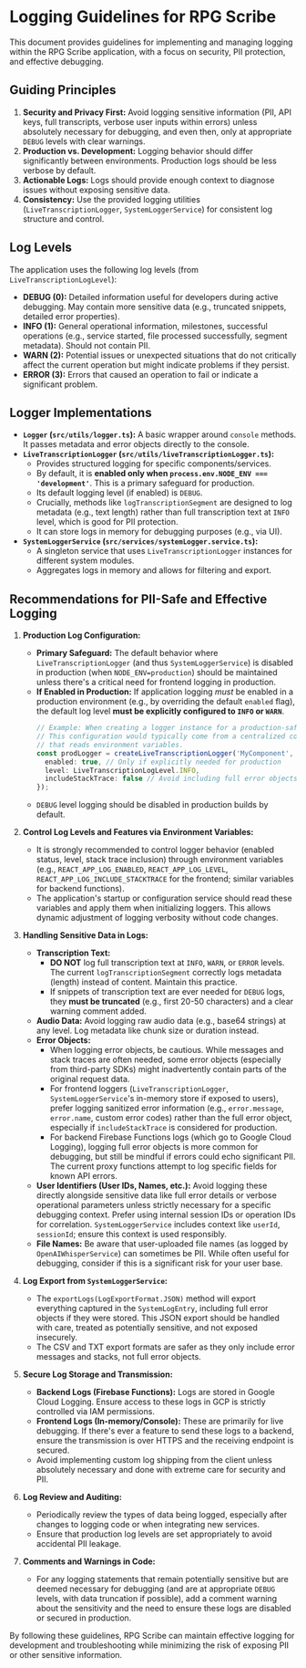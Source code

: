 # Logging Guidelines for RPG Scribe

This document provides guidelines for implementing and managing logging within the RPG Scribe application, with a focus on security, PII protection, and effective debugging.

## Guiding Principles

1.  **Security and Privacy First:** Avoid logging sensitive information (PII, API keys, full transcripts, verbose user inputs within errors) unless absolutely necessary for debugging, and even then, only at appropriate `DEBUG` levels with clear warnings.
2.  **Production vs. Development:** Logging behavior should differ significantly between environments. Production logs should be less verbose by default.
3.  **Actionable Logs:** Logs should provide enough context to diagnose issues without exposing sensitive data.
4.  **Consistency:** Use the provided logging utilities (`LiveTranscriptionLogger`, `SystemLoggerService`) for consistent log structure and control.

## Log Levels

The application uses the following log levels (from `LiveTranscriptionLogLevel`):

*   **DEBUG (0):** Detailed information useful for developers during active debugging. May contain more sensitive data (e.g., truncated snippets, detailed error properties).
*   **INFO (1):** General operational information, milestones, successful operations (e.g., service started, file processed successfully, segment metadata). Should not contain PII.
*   **WARN (2):** Potential issues or unexpected situations that do not critically affect the current operation but might indicate problems if they persist.
*   **ERROR (3):** Errors that caused an operation to fail or indicate a significant problem.

## Logger Implementations

*   **`Logger` (`src/utils/logger.ts`):** A basic wrapper around `console` methods. It passes metadata and error objects directly to the console.
*   **`LiveTranscriptionLogger` (`src/utils/liveTranscriptionLogger.ts`):**
    *   Provides structured logging for specific components/services.
    *   By default, it is **enabled only when `process.env.NODE_ENV === 'development'`**. This is a primary safeguard for production.
    *   Its default logging level (if enabled) is `DEBUG`.
    *   Crucially, methods like `logTranscriptionSegment` are designed to log metadata (e.g., text length) rather than full transcription text at `INFO` level, which is good for PII protection.
    *   It can store logs in memory for debugging purposes (e.g., via UI).
*   **`SystemLoggerService` (`src/services/systemLogger.service.ts`):**
    *   A singleton service that uses `LiveTranscriptionLogger` instances for different system modules.
    *   Aggregates logs in memory and allows for filtering and export.

## Recommendations for PII-Safe and Effective Logging

1.  **Production Log Configuration:**
    *   **Primary Safeguard:** The default behavior where `LiveTranscriptionLogger` (and thus `SystemLoggerService`) is disabled in production (when `NODE_ENV=production`) should be maintained unless there's a critical need for frontend logging in production.
    *   **If Enabled in Production:** If application logging *must* be enabled in a production environment (e.g., by overriding the default `enabled` flag), the default log level **must be explicitly configured to `INFO` or `WARN`**.
        ```typescript
        // Example: When creating a logger instance for a production-safe scenario
        // This configuration would typically come from a centralized config service
        // that reads environment variables.
        const prodLogger = createLiveTranscriptionLogger('MyComponent', {
          enabled: true, // Only if explicitly needed for production
          level: LiveTranscriptionLogLevel.INFO,
          includeStackTrace: false // Avoid including full error objects in client-side production logs
        });
        ```
    *   `DEBUG` level logging should be disabled in production builds by default.

2.  **Control Log Levels and Features via Environment Variables:**
    *   It is strongly recommended to control logger behavior (enabled status, level, stack trace inclusion) through environment variables (e.g., `REACT_APP_LOG_ENABLED`, `REACT_APP_LOG_LEVEL`, `REACT_APP_LOG_INCLUDE_STACKTRACE` for the frontend; similar variables for backend functions).
    *   The application's startup or configuration service should read these variables and apply them when initializing loggers. This allows dynamic adjustment of logging verbosity without code changes.

3.  **Handling Sensitive Data in Logs:**
    *   **Transcription Text:**
        *   **DO NOT** log full transcription text at `INFO`, `WARN`, or `ERROR` levels. The current `logTranscriptionSegment` correctly logs metadata (length) instead of content. Maintain this practice.
        *   If snippets of transcription text are ever needed for `DEBUG` logs, they **must be truncated** (e.g., first 20-50 characters) and a clear warning comment added.
    *   **Audio Data:** Avoid logging raw audio data (e.g., base64 strings) at any level. Log metadata like chunk size or duration instead.
    *   **Error Objects:**
        *   When logging error objects, be cautious. While messages and stack traces are often needed, some error objects (especially from third-party SDKs) might inadvertently contain parts of the original request data.
        *   For frontend loggers (`LiveTranscriptionLogger`, `SystemLoggerService`'s in-memory store if exposed to users), prefer logging sanitized error information (e.g., `error.message`, `error.name`, custom error codes) rather than the full error object, especially if `includeStackTrace` is considered for production.
        *   For backend Firebase Functions logs (which go to Google Cloud Logging), logging full error objects is more common for debugging, but still be mindful if errors could echo significant PII. The current proxy functions attempt to log specific fields for known API errors.
    *   **User Identifiers (User IDs, Names, etc.):** Avoid logging these directly alongside sensitive data like full error details or verbose operational parameters unless strictly necessary for a specific debugging context. Prefer using internal session IDs or operation IDs for correlation. `SystemLoggerService` includes context like `userId`, `sessionId`; ensure this context is used responsibly.
    *   **File Names:** Be aware that user-uploaded file names (as logged by `OpenAIWhisperService`) can sometimes be PII. While often useful for debugging, consider if this is a significant risk for your user base.

4.  **Log Export from `SystemLoggerService`:**
    *   The `exportLogs(LogExportFormat.JSON)` method will export everything captured in the `SystemLogEntry`, including full error objects if they were stored. This JSON export should be handled with care, treated as potentially sensitive, and not exposed insecurely.
    *   The CSV and TXT export formats are safer as they only include error messages and stacks, not full error objects.

5.  **Secure Log Storage and Transmission:**
    *   **Backend Logs (Firebase Functions):** Logs are stored in Google Cloud Logging. Ensure access to these logs in GCP is strictly controlled via IAM permissions.
    *   **Frontend Logs (In-memory/Console):** These are primarily for live debugging. If there's ever a feature to send these logs to a backend, ensure the transmission is over HTTPS and the receiving endpoint is secured.
    *   Avoid implementing custom log shipping from the client unless absolutely necessary and done with extreme care for security and PII.

6.  **Log Review and Auditing:**
    *   Periodically review the types of data being logged, especially after changes to logging code or when integrating new services.
    *   Ensure that production log levels are set appropriately to avoid accidental PII leakage.

7.  **Comments and Warnings in Code:**
    *   For any logging statements that remain potentially sensitive but are deemed necessary for debugging (and are at appropriate `DEBUG` levels, with data truncation if possible), add a comment warning about the sensitivity and the need to ensure these logs are disabled or secured in production.

By following these guidelines, RPG Scribe can maintain effective logging for development and troubleshooting while minimizing the risk of exposing PII or other sensitive information.

